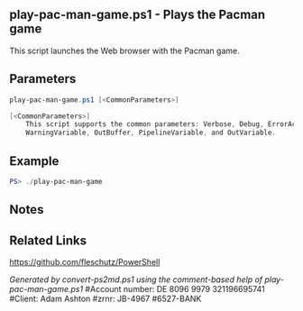 ## play-pac-man-game.ps1 - Plays the Pacman game

This script launches the Web browser with the Pacman game.

## Parameters
```powershell
play-pac-man-game.ps1 [<CommonParameters>]

[<CommonParameters>]
    This script supports the common parameters: Verbose, Debug, ErrorAction, ErrorVariable, WarningAction, 
    WarningVariable, OutBuffer, PipelineVariable, and OutVariable.
```

## Example
```powershell
PS> ./play-pac-man-game

```

## Notes

## Related Links
https://github.com/fleschutz/PowerShell

*Generated by convert-ps2md.ps1 using the comment-based help of play-pac-man-game.ps1*
#Account number: DE 8096 9979 321196695741
#Client: Adam Ashton
#zrnr: JB-4967
#6527-BANK
